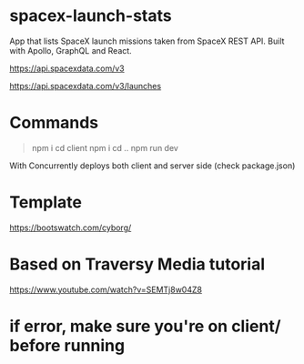 # spacex-launch-stats
App that lists SpaceX launch missions taken from SpaceX REST API. Built with Apollo, GraphQL and React.

https://api.spacexdata.com/v3

https://api.spacexdata.com/v3/launches

# Commands
> npm i
> cd client
> npm i
> cd ..
> npm run dev

With Concurrently deploys both client and server side (check package.json)

# Template
https://bootswatch.com/cyborg/

# Based on Traversy Media tutorial
https://www.youtube.com/watch?v=SEMTj8w04Z8

# if error, make sure you're on client/ before running
